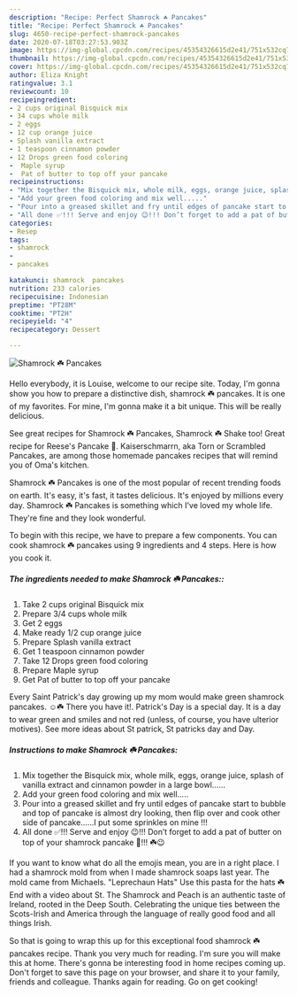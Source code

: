 ```yaml
---
description: "Recipe: Perfect Shamrock ☘️ Pancakes"
title: "Recipe: Perfect Shamrock ☘️ Pancakes"
slug: 4650-recipe-perfect-shamrock-pancakes
date: 2020-07-18T03:27:53.903Z
image: https://img-global.cpcdn.com/recipes/45354326615d2e41/751x532cq70/shamrock-☘️-pancakes-recipe-main-photo.jpg
thumbnail: https://img-global.cpcdn.com/recipes/45354326615d2e41/751x532cq70/shamrock-☘️-pancakes-recipe-main-photo.jpg
cover: https://img-global.cpcdn.com/recipes/45354326615d2e41/751x532cq70/shamrock-☘️-pancakes-recipe-main-photo.jpg
author: Eliza Knight
ratingvalue: 3.1
reviewcount: 10
recipeingredient:
- 2 cups original Bisquick mix
- 34 cups whole milk
- 2 eggs
- 12 cup orange juice
- Splash vanilla extract
- 1 teaspoon cinnamon powder
- 12 Drops green food coloring
-  Maple syrup
-  Pat of butter to top off your pancake
recipeinstructions:
- "Mix together the Bisquick mix, whole milk, eggs, orange juice, splash of vanilla extract and cinnamon powder in a large bowl......"
- "Add your green food coloring and mix well....."
- "Pour into a greased skillet and fry until edges of pancake start to bubble and top of pancake is almost dry looking, then flip over and cook other side of pancake......I put some sprinkles on mine !!!"
- "All done ✅!!! Serve and enjoy 😉!!! Don’t forget to add a pat of butter on top of your shamrock pancake 🥞!!! ☘️😉"
categories:
- Resep
tags:
- shamrock
- 
- pancakes

katakunci: shamrock  pancakes
nutrition: 233 calories
recipecuisine: Indonesian
preptime: "PT28M"
cooktime: "PT2H"
recipeyield: "4"
recipecategory: Dessert

---
```



![Shamrock ☘️ Pancakes](https://img-global.cpcdn.com/recipes/45354326615d2e41/751x532cq70/shamrock-☘️-pancakes-recipe-main-photo.jpg)

Hello everybody, it is Louise, welcome to our recipe site. Today, I'm gonna show you how to prepare a distinctive dish, shamrock ☘️ pancakes. It is one of my favorites. For mine, I'm gonna make it a bit unique. This will be really delicious.

See great recipes for Shamrock ☘️ Pancakes, Shamrock ☘️ Shake too! Great recipe for Reese&#39;s Pancake 🥞. Kaiserschmarrn, aka Torn or Scrambled Pancakes, are among those homemade pancakes recipes that will remind you of Oma&#39;s kitchen.

Shamrock ☘️ Pancakes is one of the most popular of recent trending foods on earth. It's easy, it's fast, it tastes delicious. It's enjoyed by millions every day. Shamrock ☘️ Pancakes is something which I've loved my whole life. They're fine and they look wonderful.


To begin with this recipe, we have to prepare a few components. You can cook shamrock ☘️ pancakes using 9 ingredients and 4 steps. Here is how you cook it.

##### The ingredients needed to make Shamrock ☘️ Pancakes::

1. Take 2 cups original Bisquick mix
1. Prepare 3/4 cups whole milk
1. Get 2 eggs
1. Make ready 1/2 cup orange juice
1. Prepare Splash vanilla extract
1. Get 1 teaspoon cinnamon powder
1. Take 12 Drops green food coloring
1. Prepare  Maple syrup
1. Get  Pat of butter to top off your pancake


Every Saint Patrick&#39;s day growing up my mom would make green shamrock pancakes. ☺️☘️ There you have it!. Patrick&#39;s Day is a special day. It is a day to wear green and smiles and not red (unless, of course, you have ulterior motives). See more ideas about St patrick, St patricks day and Day. 

##### Instructions to make Shamrock ☘️ Pancakes:

1. Mix together the Bisquick mix, whole milk, eggs, orange juice, splash of vanilla extract and cinnamon powder in a large bowl......
1. Add your green food coloring and mix well.....
1. Pour into a greased skillet and fry until edges of pancake start to bubble and top of pancake is almost dry looking, then flip over and cook other side of pancake......I put some sprinkles on mine !!!
1. All done ✅!!! Serve and enjoy 😉!!! Don’t forget to add a pat of butter on top of your shamrock pancake 🥞!!! ☘️😉


If you want to know what do all the emojis mean, you are in a right place. I had a shamrock mold from when I made shamrock soaps last year. The mold came from Michaels. &#34;Leprechaun Hats&#34; Use this pasta for the hats ☘️ End with a video about St. The Shamrock and Peach is an authentic taste of Ireland, rooted in the Deep South. Celebrating the unique ties between the Scots-Irish and America through the language of really good food and all things Irish. 

So that is going to wrap this up for this exceptional food shamrock ☘️ pancakes recipe. Thank you very much for reading. I'm sure you will make this at home. There's gonna be interesting food in home recipes coming up. Don't forget to save this page on your browser, and share it to your family, friends and colleague. Thanks again for reading. Go on get cooking!

